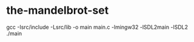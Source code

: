 # the-mandelbrot-set

gcc -Isrc/include -Lsrc/lib -o main main.c -lmingw32 -lSDL2main -lSDL2
./main
